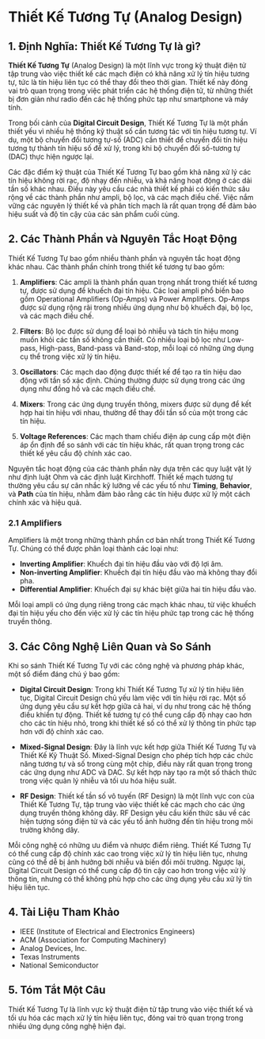 # Thiết Kế Tương Tự (Analog Design)

## 1. Định Nghĩa: Thiết Kế Tương Tự là gì?
**Thiết Kế Tương Tự** (Analog Design) là một lĩnh vực trong kỹ thuật điện tử tập trung vào việc thiết kế các mạch điện có khả năng xử lý tín hiệu tương tự, tức là tín hiệu liên tục có thể thay đổi theo thời gian. Thiết kế này đóng vai trò quan trọng trong việc phát triển các hệ thống điện tử, từ những thiết bị đơn giản như radio đến các hệ thống phức tạp như smartphone và máy tính. 

Trong bối cảnh của **Digital Circuit Design**, Thiết Kế Tương Tự là một phần thiết yếu vì nhiều hệ thống kỹ thuật số cần tương tác với tín hiệu tương tự. Ví dụ, một bộ chuyển đổi tương tự-số (ADC) cần thiết để chuyển đổi tín hiệu tương tự thành tín hiệu số để xử lý, trong khi bộ chuyển đổi số-tương tự (DAC) thực hiện ngược lại. 

Các đặc điểm kỹ thuật của Thiết Kế Tương Tự bao gồm khả năng xử lý các tín hiệu không rời rạc, độ nhạy đến nhiễu, và khả năng hoạt động ở các dải tần số khác nhau. Điều này yêu cầu các nhà thiết kế phải có kiến thức sâu rộng về các thành phần như ampli, bộ lọc, và các mạch điều chế. Việc nắm vững các nguyên lý thiết kế và phân tích mạch là rất quan trọng để đảm bảo hiệu suất và độ tin cậy của các sản phẩm cuối cùng.

## 2. Các Thành Phần và Nguyên Tắc Hoạt Động
Thiết Kế Tương Tự bao gồm nhiều thành phần và nguyên tắc hoạt động khác nhau. Các thành phần chính trong thiết kế tương tự bao gồm:

1. **Amplifiers**: Các ampli là thành phần quan trọng nhất trong thiết kế tương tự, được sử dụng để khuếch đại tín hiệu. Các loại ampli phổ biến bao gồm Operational Amplifiers (Op-Amps) và Power Amplifiers. Op-Amps được sử dụng rộng rãi trong nhiều ứng dụng như bộ khuếch đại, bộ lọc, và các mạch điều chế.

2. **Filters**: Bộ lọc được sử dụng để loại bỏ nhiễu và tách tín hiệu mong muốn khỏi các tần số không cần thiết. Có nhiều loại bộ lọc như Low-pass, High-pass, Band-pass và Band-stop, mỗi loại có những ứng dụng cụ thể trong việc xử lý tín hiệu.

3. **Oscillators**: Các mạch dao động được thiết kế để tạo ra tín hiệu dao động với tần số xác định. Chúng thường được sử dụng trong các ứng dụng như đồng hồ và các mạch điều chế.

4. **Mixers**: Trong các ứng dụng truyền thông, mixers được sử dụng để kết hợp hai tín hiệu với nhau, thường để thay đổi tần số của một trong các tín hiệu.

5. **Voltage References**: Các mạch tham chiếu điện áp cung cấp một điện áp ổn định để so sánh với các tín hiệu khác, rất quan trọng trong các thiết kế yêu cầu độ chính xác cao.

Nguyên tắc hoạt động của các thành phần này dựa trên các quy luật vật lý như định luật Ohm và các định luật Kirchhoff. Thiết kế mạch tương tự thường yêu cầu sự cân nhắc kỹ lưỡng về các yếu tố như **Timing**, **Behavior**, và **Path** của tín hiệu, nhằm đảm bảo rằng các tín hiệu được xử lý một cách chính xác và hiệu quả.

### 2.1 Amplifiers
Amplifiers là một trong những thành phần cơ bản nhất trong Thiết Kế Tương Tự. Chúng có thể được phân loại thành các loại như:

- **Inverting Amplifier**: Khuếch đại tín hiệu đầu vào với độ lợi âm.
- **Non-inverting Amplifier**: Khuếch đại tín hiệu đầu vào mà không thay đổi pha.
- **Differential Amplifier**: Khuếch đại sự khác biệt giữa hai tín hiệu đầu vào.

Mỗi loại ampli có ứng dụng riêng trong các mạch khác nhau, từ việc khuếch đại tín hiệu yếu cho đến việc xử lý các tín hiệu phức tạp trong các hệ thống truyền thông.

## 3. Các Công Nghệ Liên Quan và So Sánh
Khi so sánh Thiết Kế Tương Tự với các công nghệ và phương pháp khác, một số điểm đáng chú ý bao gồm:

- **Digital Circuit Design**: Trong khi Thiết Kế Tương Tự xử lý tín hiệu liên tục, Digital Circuit Design chủ yếu làm việc với tín hiệu rời rạc. Một số ứng dụng yêu cầu sự kết hợp giữa cả hai, ví dụ như trong các hệ thống điều khiển tự động. Thiết kế tương tự có thể cung cấp độ nhạy cao hơn cho các tín hiệu nhỏ, trong khi thiết kế số có thể xử lý thông tin phức tạp hơn với độ chính xác cao.

- **Mixed-Signal Design**: Đây là lĩnh vực kết hợp giữa Thiết Kế Tương Tự và Thiết Kế Kỹ Thuật Số. Mixed-Signal Design cho phép tích hợp các chức năng tương tự và số trong cùng một chip, điều này rất quan trọng trong các ứng dụng như ADC và DAC. Sự kết hợp này tạo ra một số thách thức trong việc quản lý nhiễu và tối ưu hóa hiệu suất.

- **RF Design**: Thiết kế tần số vô tuyến (RF Design) là một lĩnh vực con của Thiết Kế Tương Tự, tập trung vào việc thiết kế các mạch cho các ứng dụng truyền thông không dây. RF Design yêu cầu kiến thức sâu về các hiện tượng sóng điện từ và các yếu tố ảnh hưởng đến tín hiệu trong môi trường không dây.

Mỗi công nghệ có những ưu điểm và nhược điểm riêng. Thiết Kế Tương Tự có thể cung cấp độ chính xác cao trong việc xử lý tín hiệu liên tục, nhưng cũng có thể dễ bị ảnh hưởng bởi nhiễu và biến đổi môi trường. Ngược lại, Digital Circuit Design có thể cung cấp độ tin cậy cao hơn trong việc xử lý thông tin, nhưng có thể không phù hợp cho các ứng dụng yêu cầu xử lý tín hiệu liên tục.

## 4. Tài Liệu Tham Khảo
- IEEE (Institute of Electrical and Electronics Engineers)
- ACM (Association for Computing Machinery)
- Analog Devices, Inc.
- Texas Instruments
- National Semiconductor

## 5. Tóm Tắt Một Câu
Thiết Kế Tương Tự là lĩnh vực kỹ thuật điện tử tập trung vào việc thiết kế và tối ưu hóa các mạch xử lý tín hiệu liên tục, đóng vai trò quan trọng trong nhiều ứng dụng công nghệ hiện đại.